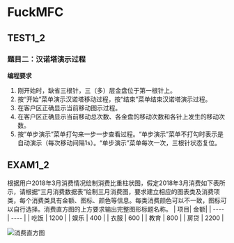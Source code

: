 # FuckMFC

## TEST1_2

  

### **题目二：汉诺塔演示过程**

**编程要求**

1. 刚开始时，缺省三根针，三（多）层金盘位于第一根针上。
2. 按“开始”菜单演示汉诺塔移动过程，按“结束”菜单结束汉诺塔演示过程。
3. 在客户区正确显示当前移动图示过程。
4. 在客户区正确显示当前移动总次数、各金盘的移动次数和各针上发生的移动次数。
5.  按“单步演示”菜单打勾来一步一步查看过程。“单步演示”菜单不打勾时表示是自动演示（每次移动间隔1s）。“单步演示”菜单每次一次，三根针状态复位。 

##  EXAM1_2 

根据用户2018年3月消费情况绘制消费比重柱状图，假定2018年3月消费如下表所示，请根据“三月消费数据表”绘制三月消费图，要求建立相应的图表类及消费项类，每个消费类具有金额、图标、颜色等信息。每类消费颜色可以不一致，图标可以自行选择。消费直方图的上方要求输出完整图形标题名称。
| 项目| 金额|
| ---- | ---- |
| 吃饭 | 1200 |
| 娱乐 | 400  |
| 衣服 | 600  |
| 教育 | 800  |
| 房贷 | 2200 |

![消费直方图](https://i.loli.net/2019/11/06/If7cP52QsqMb1Vk.jpg)